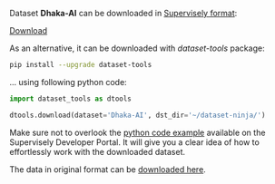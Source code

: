Dataset **Dhaka-AI** can be downloaded in [Supervisely format](https://developer.supervisely.com/api-references/supervisely-annotation-json-format):

 [Download](https://assets.supervisely.com/remote/eyJsaW5rIjogImZzOi8vYXNzZXRzLzI0MzJfRGhha2EtQUkvZGhha2EtYWktRGF0YXNldE5pbmphLnRhciIsICJzaWciOiAiSnlOcmYrd2NHaVJ1VEJ0MXZKQlEvcUk2Vnh0OG9BYThaL1BWZWl4dG5mQT0ifQ==)

As an alternative, it can be downloaded with *dataset-tools* package:
``` bash
pip install --upgrade dataset-tools
```

... using following python code:
``` python
import dataset_tools as dtools

dtools.download(dataset='Dhaka-AI', dst_dir='~/dataset-ninja/')
```
Make sure not to overlook the [python code example](https://developer.supervisely.com/getting-started/python-sdk-tutorials/iterate-over-a-local-project) available on the Supervisely Developer Portal. It will give you a clear idea of how to effortlessly work with the downloaded dataset.

The data in original format can be [downloaded here](https://www.kaggle.com/datasets/rifat963/dhakaai-dhaka-based-traffic-detection-dataset/download?datasetVersionNumber=2).